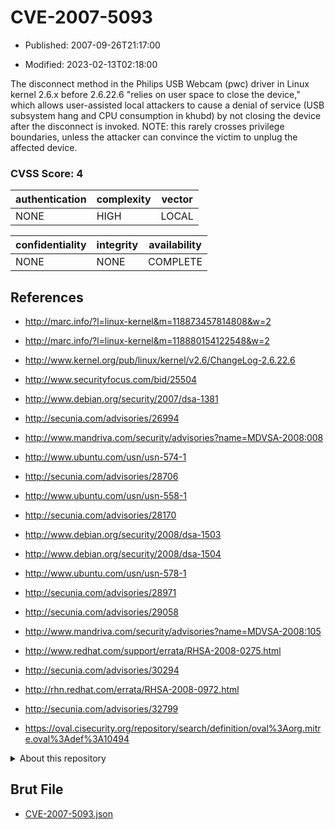 # CVE-2007-5093

- Published: 2007-09-26T21:17:00

- Modified: 2023-02-13T02:18:00

The disconnect method in the Philips USB Webcam (pwc) driver in Linux kernel 2.6.x before 2.6.22.6 "relies on user space to close the device," which allows user-assisted local attackers to cause a denial of service (USB subsystem hang and CPU consumption in khubd) by not closing the device after the disconnect is invoked. NOTE: this rarely crosses privilege boundaries, unless the attacker can convince the victim to unplug the affected device.

### CVSS Score: **4**

| authentication | complexity | vector |
| --- | --- | --- |
| NONE | HIGH | LOCAL |

| confidentiality | integrity | availability |
| --- | --- | --- |
| NONE | NONE | COMPLETE |

## References

* http://marc.info/?l=linux-kernel&m=118873457814808&w=2

* http://marc.info/?l=linux-kernel&m=118880154122548&w=2

* http://www.kernel.org/pub/linux/kernel/v2.6/ChangeLog-2.6.22.6

* http://www.securityfocus.com/bid/25504

* http://www.debian.org/security/2007/dsa-1381

* http://secunia.com/advisories/26994

* http://www.mandriva.com/security/advisories?name=MDVSA-2008:008

* http://www.ubuntu.com/usn/usn-574-1

* http://secunia.com/advisories/28706

* http://www.ubuntu.com/usn/usn-558-1

* http://secunia.com/advisories/28170

* http://www.debian.org/security/2008/dsa-1503

* http://www.debian.org/security/2008/dsa-1504

* http://www.ubuntu.com/usn/usn-578-1

* http://secunia.com/advisories/28971

* http://secunia.com/advisories/29058

* http://www.mandriva.com/security/advisories?name=MDVSA-2008:105

* http://www.redhat.com/support/errata/RHSA-2008-0275.html

* http://secunia.com/advisories/30294

* http://rhn.redhat.com/errata/RHSA-2008-0972.html

* http://secunia.com/advisories/32799

* https://oval.cisecurity.org/repository/search/definition/oval%3Aorg.mitre.oval%3Adef%3A10494

<details>
<summary>About this repository</summary> 

  This repository is part of the project [Live Hack CVE](https://github.com/Live-Hack-CVE). Main website can be found [www.live-hack.org](https://www.live-hack.org) 
  
  Made by [Sn0wAlice](https://github.com/Sn0wAlice) for the people that care about security and need to have a feed of the latest CVEs. Hope you enjoy it, don't forget to star the repo and follow me on [Twitter](https://twitter.com/Sn0wAlice) and [Github](https://github.com/Sn0wAlice). And that is my [personnal website](https://www.alice-snow.me/)

  - [Home Page](https://github.com/Live-Hack-CVE)
  - [Framework](https://github.com/Live-Hack-CVE/cve-framework)
  - [CVE database](https://github.com/Live-Hack-CVE/full_database)
  - [Changelog](https://github.com/Live-Hack-CVE/Changelog)
</details>

## Brut File

* [CVE-2007-5093.json](https://raw.githubusercontent.com/Live-Hack-CVE/full_database/main/cves/2007/CVE-2007-5093.json)

